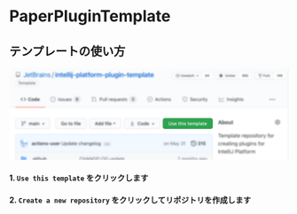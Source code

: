 # PaperPluginTemplate

## テンプレートの使い方

![Use this template](https://github.com/JetBrains/intellij-platform-plugin-template/blob/main/.github/readme/use-this-template.png?raw=true)

#### 1. `Use this template` をクリックします

#### 2. `Create a new repository` をクリックしてリポジトリを作成します